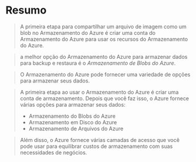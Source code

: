 # Resumo

> A primeira etapa para compartilhar um arquivo de imagem como um blob no Armazenamento do Azure é criar uma conta do Armazenamento do Azure para usar os recursos do Armazenamento do Azure.

> a melhor opção do Armazenamento do Azure para armazenar dados para backup e restaura é o _Armazenamento de Blobs do Azure_.

> O Armazenamento do Azure pode fornecer uma variedade de opções para armazenar seus dados.

> A primeira etapa ao usar o Armazenamento do Azure é criar uma conta de armazenamento.
> Depois que você faz isso, o Azure fornece várias opções para armazenar seus dados:
>
> - Armazenamento do Blobs do Azure
> - Armazenamento em Disco do Azure
> - Armazenamento de Arquivos do Azure

> Além disso, o Azure fornece várias camadas de acesso que você pode usar para equilibrar custos de armazenamento com suas necessidades de negócios.
